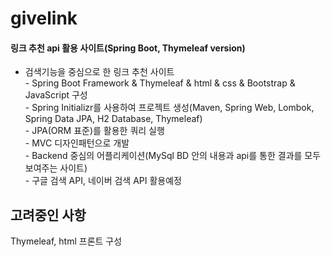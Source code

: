 # givelink
#### 링크 추천 api 활용 사이트(Spring Boot, Thymeleaf version)
- 검색기능을 중심으로 한 링크 추천 사이트
<br>- Spring Boot Framework & Thymeleaf & html & css & Bootstrap & JavaScript 구성
<br>- Spring Initializr를 사용하여 프로젝트 생성(Maven, Spring Web, Lombok, Spring Data JPA, H2 Database, Thymeleaf)
<br>- JPA(ORM 표준)를 활용한 쿼리 실행
<br>- MVC 디자인패턴으로 개발
<br>- Backend 중심의 어플리케이션(MySql BD 안의 내용과 api를 통한 결과를 모두 보여주는 사이트)
<br>- 구글 검색 API, 네이버 검색 API 활용예정

## 고려중인 사항
Thymeleaf, html 프론트 구성

